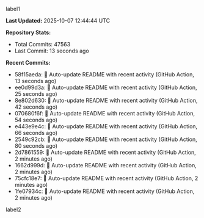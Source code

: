 
label1 
<!-- ACTIVITY_START -->
**Last Updated:** 2025-10-07 12:44:44 UTC

**Repository Stats:**
- Total Commits: 47563
- Last Commit: 13 seconds ago

**Recent Commits:**
- 58f15aeda: 🤖 Auto-update README with recent activity (GitHub Action, 13 seconds ago)
- ee0d99d3a: 🤖 Auto-update README with recent activity (GitHub Action, 25 seconds ago)
- 8e802d630: 🤖 Auto-update README with recent activity (GitHub Action, 42 seconds ago)
- 070680f6f: 🤖 Auto-update README with recent activity (GitHub Action, 54 seconds ago)
- e443e9e4c: 🤖 Auto-update README with recent activity (GitHub Action, 66 seconds ago)
- 2549c92cb: 🤖 Auto-update README with recent activity (GitHub Action, 80 seconds ago)
- 2d7861559: 🤖 Auto-update README with recent activity (GitHub Action, 2 minutes ago)
- 1662d999d: 🤖 Auto-update README with recent activity (GitHub Action, 2 minutes ago)
- 75cfc18e7: 🤖 Auto-update README with recent activity (GitHub Action, 2 minutes ago)
- 1fe07934c: 🤖 Auto-update README with recent activity (GitHub Action, 2 minutes ago)
<!-- ACTIVITY_END -->

label2
